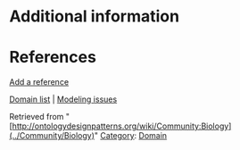 #  Additional information


#  References


[Add a reference](index.php@title=Odp%253AAdd_reference&subject=../Community/Biology "http://ontologydesignpatterns.org/wiki/index.php?title=Odp:Add_reference&subject=Community%3ABiology")


  




[Domain list](../Community/Domain "Community:Domain") | [Modeling issues](../Community/Main "Community:Main")


Retrieved from "[http://ontologydesignpatterns.org/wiki/Community:Biology](../Community/Biology)"
 [Category](http://ontologydesignpatterns.org/wiki/Special:Categories "Special:Categories"): [Domain](../Category/Domain "Category:Domain")